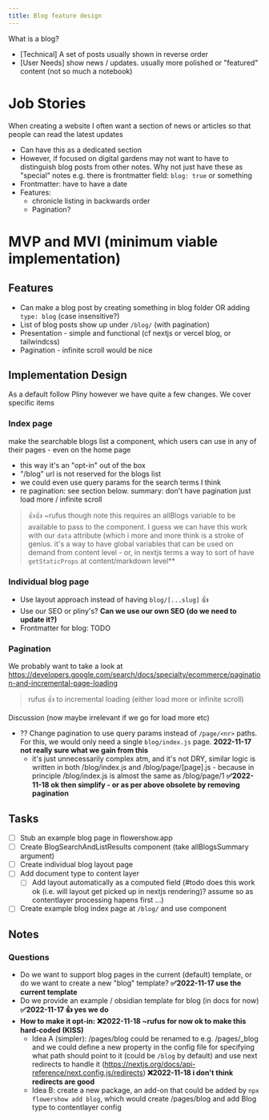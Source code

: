 ```yaml
---
title: Blog feature design
---
```


What is a blog?

- [Technical] A set of posts usually shown in reverse order
- [User Needs] show news / updates. usually more polished or "featured" content (not so much a notebook)

# Job Stories

When creating a website I often want a section of news or articles so that people can read the latest updates

- Can have this as a dedicated section
- However, if focused on digital gardens may not want to have to distinguish blog posts from other notes. Why not just have these as "special" notes e.g. there is frontmatter field: `blog: true` or something
- Frontmatter: have to have a date
- Features:
  - chronicle listing in backwards order
  - Pagination?

# MVP and MVI (minimum viable implementation)

## Features

- Can make a blog post by creating something in blog folder OR adding `type: blog` (case insensitive?)
- List of blog posts show up under `/blog/` (with pagination)
- Presentation - simple and functional (cf nextjs or vercel blog, or tailwindcss)
- Pagination - infinite scroll would be nice

## Implementation Design

As a default follow Pliny however we have quite a few changes. We cover specific items

### Index page

make the searchable blogs list a component, which users can use in any of their pages - even on the home page

- this way it's an "opt-in" out of the box
- "/blog" url is not reserved for the blogs list
- we could even use query params for the search terms I think
- re pagination: see section below. summary: don't have pagination just load more / infinite scroll

> 👍👍 ~rufus though note this requires an allBlogs variable to be available to pass to the component. I guess we can have this work with our `data` attribute (which i more and more think is a stroke of genius. it's a way to have global variables that can be used on demand from content level - or, in nextjs terms a way to sort of have `getStaticProps` at content/markdown level**

### Individual blog page

- Use layout approach instead of having `blog/[...slug]` 👍
- Use our SEO or pliny's? **Can we use our own SEO (do we need to update it?)**
- Frontmatter for blog: TODO

### Pagination

We probably want to take a look at https://developers.google.com/search/docs/specialty/ecommerce/pagination-and-incremental-page-loading

> rufus 👍 to incremental loading (either load more or infinite scroll)

Discussion (now maybe irrelevant if we go for load more etc)

- ?? Change pagination to use query params instead of `/page/<nr>` paths. For this, we would only need a single `blog/index.js` page. **2022-11-17 not really sure what we gain from this**
  - it's just unnecessarily complex atm, and it's not DRY, similar logic is written in both /blog/index.js and /blog/page/[page].js - because in principle /blog/index.js is almost the same as /blog/page/1 **✅2022-11-18 ok then simplify - or as per above obsolete by removing pagination**

## Tasks

- [ ] Stub an example blog page in flowershow.app
- [ ] Create BlogSearchAndListResults component (take allBlogsSummary argument)
- [ ] Create individual blog layout page
- [ ] Add document type to content layer
  - [ ] Add layout automatically as a computed field (#todo does this work ok (i.e. will layout get picked up in nextjs rendering)? assume so as contentlayer processing hapens first ...)
- [ ] Create example blog index page at `/blog/` and use component

## Notes

### Questions

- Do we want to support blog pages in the current (default) template, or do we want to create a new "blog" template? **✅2022-11-17 use the current template**
- Do we provide an example / obsidian template for blog (in docs for now) **✅2022-11-17 👍 yes we do**
- **How to make it opt-in:** **❌2022-11-18 ~rufus for now ok to make this hard-coded (KISS)**
  - Idea A (simpler): /pages/blog could be renamed to e.g. /pages/_blog and we could define a new property in the config file for specifying what path should point to it (could be `/blog` by default) and use next redirects to handle it (https://nextjs.org/docs/api-reference/next.config.js/redirects) **❌2022-11-18 i don't think redirects are good**
  - Idea B: create a new package, an add-on that could be added by `npx flowershow add blog`, which would create /pages/blog and add Blog type to contentlayer config